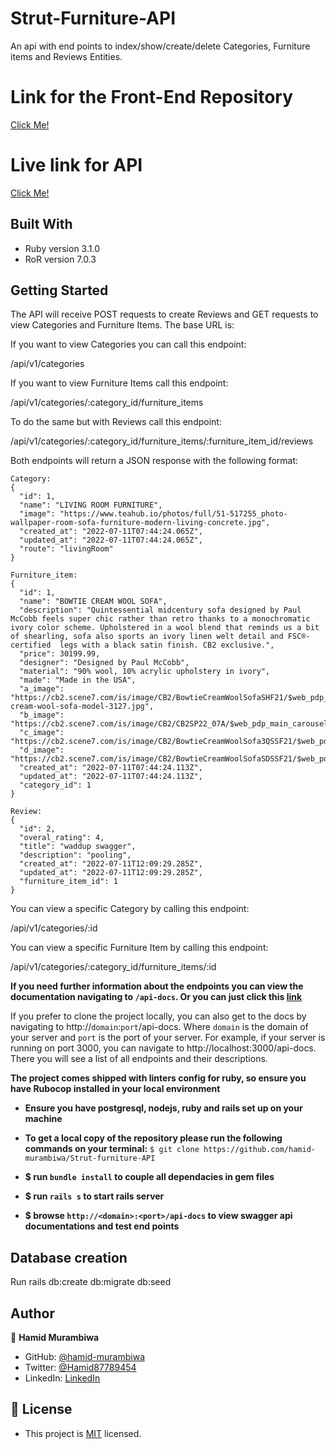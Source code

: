 # Strut-Furniture-API

An api with end points to index/show/create/delete Categories, Furniture items and Reviews Entities.


# Link for the Front-End Repository
[Click Me!](https://github.com/hamid-murambiwa/Strut)

# Live link for API

 [Click Me!](https://strut-furniture-api.herokuapp.com/api-docs)
## Built With

- Ruby version 3.1.0
- RoR version 7.0.3
## Getting Started

The API will receive POST requests to create Reviews and GET requests to view Categories and Furniture Items.
The base URL is: 

If you want to view Categories you can call this endpoint:

/api/v1/categories

If you want to view Furniture Items call this endpoint:

/api/v1/categories/:category_id/furniture_items

To do the same but with Reviews call this endpoint:

/api/v1/categories/:category_id/furniture_items/:furniture_item_id/reviews


Both endpoints will return a JSON response with the following format:

```
Category:
{
  "id": 1,
  "name": "LIVING ROOM FURNITURE",
  "image": "https://www.teahub.io/photos/full/51-517255_photo-wallpaper-room-sofa-furniture-modern-living-concrete.jpg",
  "created_at": "2022-07-11T07:44:24.065Z",
  "updated_at": "2022-07-11T07:44:24.065Z",
  "route": "livingRoom"
}

Furniture_item:
{
  "id": 1,
  "name": "BOWTIE CREAM WOOL SOFA",
  "description": "Quintessential midcentury sofa designed by Paul McCobb feels super chic rather than retro thanks to a monochromatic ivory color scheme. Upholstered in a wool blend that reminds us a bit of shearling, sofa also sports an ivory linen welt detail and FSC®-certified  legs with a black satin finish. CB2 exclusive.",
  "price": 30199.99,
  "designer": "Designed by Paul McCobb",
  "material": "90% wool, 10% acrylic upholstery in ivory",
  "made": "Made in the USA",
  "a_image": "https://cb2.scene7.com/is/image/CB2/BowtieCreamWoolSofaSHF21/$web_pdp_main_carousel_lg$/210708100831/bowtie-cream-wool-sofa-model-3127.jpg",
  "b_image": "https://cb2.scene7.com/is/image/CB2/CB2SP22_07A/$web_pdp_main_carousel_lg$/220705084333/CB2SP22_07A.jpg",
  "c_image": "https://cb2.scene7.com/is/image/CB2/BowtieCreamWoolSofa3QSSF21/$web_pdp_main_carousel_lg$/220705084333/BowtieCreamWoolSofa3QSSF21.jpg",
  "d_image": "https://cb2.scene7.com/is/image/CB2/BowtieCreamWoolSofaSDSSF21/$web_pdp_main_carousel_lg$/220705084333/BowtieCreamWoolSofaSDSSF21.jpg",
  "created_at": "2022-07-11T07:44:24.113Z",
  "updated_at": "2022-07-11T07:44:24.113Z",
  "category_id": 1
}

Review:
{
  "id": 2,
  "overal_rating": 4,
  "title": "waddup swagger",
  "description": "pooling",
  "created_at": "2022-07-11T12:09:29.285Z",
  "updated_at": "2022-07-11T12:09:29.285Z",
  "furniture_item_id": 1
}
```

You can view a specific Category by calling this endpoint:

/api/v1/categories/:id

You can view a specific Furniture Item by calling this endpoint:

/api/v1/categories/:category_id/furniture_items/:id

**If you need further information about the endpoints you can view the documentation navigating to `/api-docs`.
Or you can just click this [link](https://strut-furniture-api.herokuapp.com/api-docs)**

If you prefer to clone the project locally, you can also get to the docs by navigating to http://`domain`:`port`/api-docs. Where `domain` is the domain of your server and `port` is the port of your server.
For example, if your server is running on port 3000, you can navigate to http://localhost:3000/api-docs.
There you will see a list of all endpoints and their descriptions.

**The project comes shipped with linters config for ruby, so ensure you have Rubocop installed in your local environment**

- **Ensure you have postgresql, nodejs, ruby and rails set up on your machine**

- **To get a local copy of the repository please run the following commands on your terminal:**
`$ git clone https://github.com/hamid-murambiwa/Strut-furniture-API`


- **$ run `bundle install` to couple all dependacies in gem files**


- **$ run `rails s` to start rails server**

- **$ browse `http://<domain>:<port>/api-docs` to view swagger api documentations and test end points**
## Database creation

Run rails db:create db:migrate db:seed

## Author

👤 **Hamid Murambiwa**

- GitHub: [@hamid-murambiwa](https://github.com/hamid-murambiwa/)
- Twitter: [@Hamid87789454](https://twitter.com/Hamid87789454/)
- LinkedIn: [LinkedIn](https://linkedin.com/in/hamid-murambiwa/)
## 📝 License

- This project is [MIT](./LICENSE) licensed.


